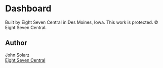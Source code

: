# Dashboard

Built by Eight Seven Central in Des Moines, Iowa. This work is protected. © Eight Seven Central.

## Author

John Solarz<br>
[Eight Seven Central](http://eightsevencentral.com)

